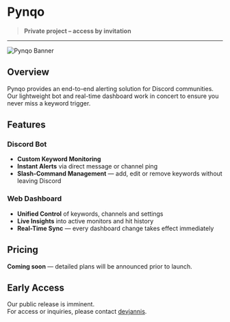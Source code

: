 # Pynqo

> **Private project – access by invitation**

---

![Pynqo Banner](https://media.discordapp.net/attachments/1371259496621539449/1373668903418593320/Frame_4.jpg?ex=682b405c&is=6829eedc&hm=0883278d04c09fdfc79b1ea133ad7932d349276479a9709867c1932a84955b81&=&format=webp)

## Overview

Pynqo provides an end-to-end alerting solution for Discord communities. Our lightweight bot and real-time dashboard work in concert to ensure you never miss a keyword trigger.

## Features

### Discord Bot
- **Custom Keyword Monitoring**  
- **Instant Alerts** via direct message or channel ping  
- **Slash-Command Management** — add, edit or remove keywords without leaving Discord  

### Web Dashboard
- **Unified Control** of keywords, channels and settings  
- **Live Insights** into active monitors and hit history  
- **Real-Time Sync** — every dashboard change takes effect immediately  

## Pricing

**Coming soon** — detailed plans will be announced prior to launch.

## Early Access

Our public release is imminent.  
For access or inquiries, please contact [devjannis](https://discord.com/users/600368686049656865).
